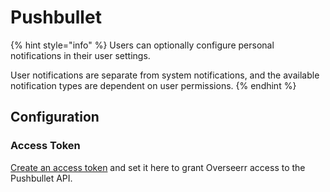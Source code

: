 # Pushbullet

{% hint style="info" %}
Users can optionally configure personal notifications in their user settings.

User notifications are separate from system notifications, and the available notification types are dependent on user permissions.
{% endhint %}

## Configuration

### Access Token

[Create an access token](https://www.pushbullet.com/#settings) and set it here to grant Overseerr access to the Pushbullet API.
